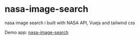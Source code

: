 # nasa-image-search
nasa image search i built with NASA API, Vuejs and tailwind css

Demo app:
[nasa-image-search](https://nasa-image-search.netlify.com/)
